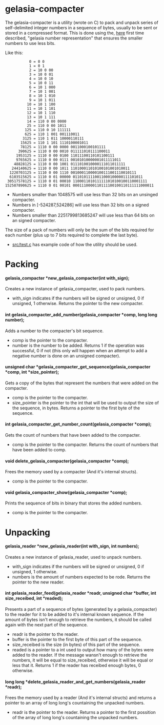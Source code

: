 # gelasia-compacter
The gelasia-compacter is a utility (wrote on C) to pack and unpack series of self-delimited integer numbers in a sequence of bytes, usually to be sent or stored in a compressed format. This is done using the, [here](https://github.com/Autopawn/gelasia-compacter/blob/master/representation/gelasia_representation.pdf) first time described, "gelasia number representation" that ensures the smaller numbers to use less bits.

Like this:

               0 = 0 0 
               1 = 0 1
               2 = 10 0 00
               3 = 10 0 01 
               4 = 10 0 10 
               5 = 10 0 11 
               6 = 10 1 000 
               7 = 10 1 001 
               8 = 10 1 010 
               9 = 10 1 011 
              10 = 10 1 100 
              11 = 10 1 101 
              12 = 10 1 110 
              13 = 10 1 111 
              14 = 110 0 00 0000
              25 = 110 0 00 1011 
             125 = 110 0 10 111111 
             625 = 110 1 001 001110011 
            3125 = 110 1 011 10000110111 
           15625 = 110 1 101 1110100001011 
           78125 = 1110 0 00 0000 0011000100101111 
          390625 = 1110 0 00 0010 011111010111100011 
         1953125 = 1110 0 00 0100 11011100110101100111 
         9765625 = 1110 0 00 0111 00101010000001011111011 
        48828125 = 1110 0 00 1001 0111010010000111011011111 
       244140625 = 1110 0 00 1011 110100011010100101001010011 
      1220703125 = 1110 0 00 1110 001000110000100111001110010111 
      6103515625 = 1110 0 01 00000 01101011110011000100000111101011 
     30517578125 = 1110 0 01 00010 1100011010111111010100100110001111 
    152587890625 = 1110 0 01 00101 0001110000110111100100110111111000011

* Numbers smaller than 1048575 will use less than 32 bits on an unsinged compacter.
* Numbers in [-524287,524286] will use less than 32 bits on a signed compacter.
* Numbers smaller than 2251799813685247 will use less than 64 bits on an signed compacter.

The size of a pack of numbers will only be the sum of the bits required for each number (plus up to 7 bits required to complete the last byte).

* [src/test.c](https://github.com/Autopawn/gelasia-compacter/blob/master/src/test.c) has example code of how the utility should be used.

# Packing

#### gelasia_compacter *new_gelasia_compacter(int with_sign);
Creates a new instance of gelasia_compacter, used to pack numbers.
  * with_sign indicates if the numbers will be signed or unsigned, 0 if unsigned, 1 otherwise.
Returns the pointer to the new compacter.

#### int gelasia_compacter_add_number(gelasia_compacter *comp, long long number);
Adds a number to the compacter's bit sequence.
  * comp is the pointer to the compacter.
  * number is the number to be added.
Returns 1 if the operation was successful, 0 if not (this only will happen when an attempt to add a negative number is done on an unsigned compacter).

#### unsigned char *gelasia_compacter_get_sequence(gelasia_compacter *comp, int *size_pointer);
Gets a copy of the bytes that represent the numbers that were added on the compacter.
  * comp is the pointer to the compacter.
  * size_pointer is the pointer to the int that will be used to output the size of the sequence, in bytes.
Returns a pointer to the first byte of the sequence.

#### int gelasia_compacter_get_number_count(gelasia_compacter *comp);
Gets the count of numbers that have been added to the compacter.
  * comp is the pointer to the compacter.
Returns the count of numbers that have been added to comp.

#### void delete_gelasia_compacter(gelasia_compacter *comp);
Frees the memory used by a compacter (And it's internal structs).
  * comp is the pointer to the compacter.

#### void gelasia_compacter_show(gelasia_compacter *comp);
Prints the sequence of bits in binary that stores the added numbers. 
  * comp is the pointer to the compacter.

# Unpacking

#### gelasia_reader *new_gelasia_reader(int with_sign, int numbers);
Creates a new instance of gelasia_reader, used to unpack numbers.
  * with_sign indicates if the numbers will be signed or unsigned, 0 if unsigned, 1 otherwise.
  * numbers is the amount of numbers expected to be rode.
Returns the pointer to the new reader.

#### int gelasia_reader_feed(gelasia_reader *readr, unsigned char *buffer, int size_receibed, int *readed);
Presents a part of a sequence of bytes (generated by a gelasia_compacter) to the reader for it to be added to it's internal known sequence. If the amount of bytes isn't enough to retrieve the numbers, it should be called again with the next part of the sequence.
  * readr is the pointer to the reader.
  * buffer is the pointer to the first byte of this part of the sequence.
  * size_receibed is the size (in bytes) of this part of the sequence.
  * readed is a pointer to a int used to output how many of the bytes were added to the reader. If the message wansn't enough to retrieve the numbers, it will be equal to size_receibed, otherwise it will be equal or less that it.
Returns 1 if the reader has receibed enough bytes, 0 otherwise.

#### long long *delete_gelasia_reader_and_get_numbers(gelasia_reader *readr);
Frees the memory used by a reader (And it's internal structs) and returns a pointer to an array of long long's countaining the unpacked numbers.
  * readr is the pointer to the reader.
Returns a pointer to the first possition of the array of long long's countaining the unpacked numbers.
